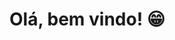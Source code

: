 # Olá, bem vindo! :grin:

<!---
ClarissaProenca/ClarissaProenca is a ✨ special ✨ repository because its `README.md` (this file) appears on your GitHub profile.
You can click the Preview link to take a look at your changes.
--->
